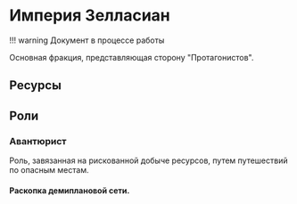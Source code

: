 # Империя Зелласиан
!!! warning
	Документ в процессе работы

Основная фракция, представляющая сторону "Протагонистов".

## Ресурсы

## Роли

### Авантюрист
Роль, завязанная на рискованной добыче ресурсов, путем путешествий по опасным местам.

#### Раскопка демиплановой сети. 
